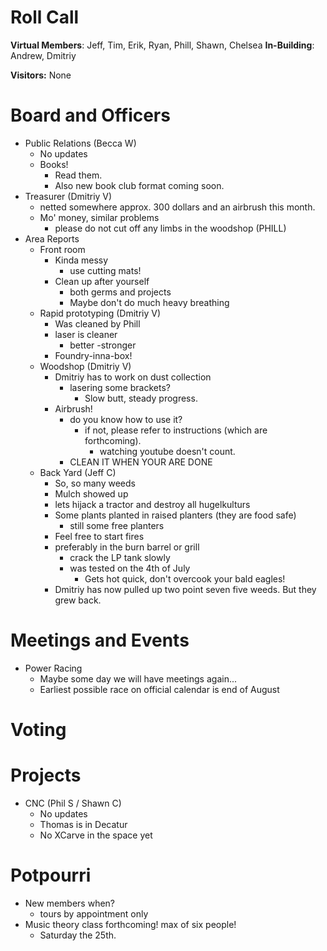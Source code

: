 Roll Call
=========
**Virtual Members**: Jeff, Tim, Erik, Ryan, Phill, Shawn, Chelsea
**In-Building**:  Andrew, Dmitriy

**Visitors:** None

Board and Officers
==================
- Public Relations (Becca W)
  - No updates
  - Books!
    - Read them.
    - Also new book club format coming soon.
- Treasurer (Dmitriy V)
  - netted somewhere approx. 300 dollars and an airbrush this month.
  - Mo' money, similar problems
    - please do not cut off any limbs in the woodshop (PHILL)
- Area Reports
  - Front room
    - Kinda messy
      - use cutting mats!
    - Clean up after yourself 
      - both germs and projects
      - Maybe don't do much heavy breathing
  - Rapid prototyping (Dmitriy V)
    - Was cleaned by Phill
    - laser is cleaner
      - better
        -stronger
    - Foundry-inna-box!
  - Woodshop (Dmitriy V)
    - Dmitriy has to work on dust collection
      - lasering some brackets?  
        - Slow butt, steady progress.
    - Airbrush!
      - do you know how to use it?
        - if not, please refer to instructions (which are forthcoming).
          - watching youtube doesn't count.
      - CLEAN IT WHEN YOUR ARE DONE
  - Back Yard (Jeff C)
    - So, so many weeds
    - Mulch showed up
    - lets hijack a tractor and destroy all hugelkulturs
    - Some plants planted in raised planters (they are food safe)
      - still some free planters
    - Feel free to start fires
    - preferably in the burn barrel or grill
      - crack the LP tank slowly
      - was tested on the 4th of July
        - Gets hot quick, don't overcook your bald eagles!
    - Dmitriy has now pulled up two point seven five weeds. But they grew back.

Meetings and Events
===================
- Power Racing
  - Maybe some day we will have meetings again...
  - Earliest possible race on official calendar is end of August
  
Voting
======

Projects
========
- CNC (Phil S / Shawn C)
  - No updates
  - Thomas is in Decatur
  - No XCarve in the space yet

Potpourri
=========
- New members when?
  - tours by appointment only
- Music theory class forthcoming! max of six people!
  - Saturday the 25th.
